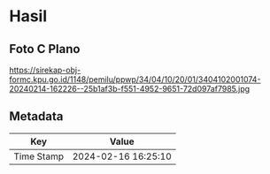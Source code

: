# Hasil

## Foto C Plano

https://sirekap-obj-formc.kpu.go.id/1148/pemilu/ppwp/34/04/10/20/01/3404102001074-20240214-162226--25b1af3b-f551-4952-9651-72d097af7985.jpg


## Metadata

| Key        | Value               |
| ---------- | ------------------- |
| Time Stamp | 2024-02-16 16:25:10 |




